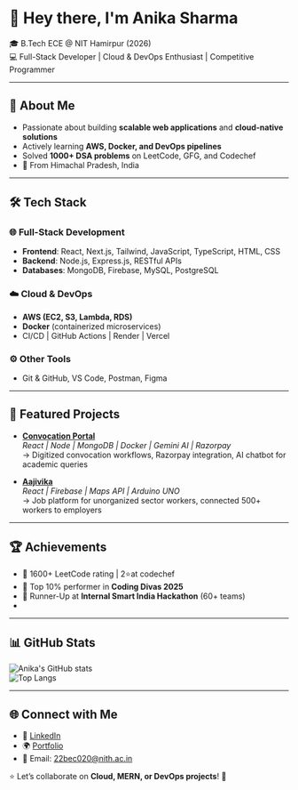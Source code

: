 # 👋 Hey there, I'm Anika Sharma  

🎓 B.Tech ECE @ NIT Hamirpur (2026)  
💻 Full-Stack Developer | Cloud & DevOps Enthusiast | Competitive Programmer  

---

## 🚀 About Me
- Passionate about building **scalable web applications** and **cloud-native solutions**  
- Actively learning **AWS, Docker, and DevOps pipelines**  
- Solved **1000+ DSA problems** on LeetCode, GFG, and Codechef  
- 📍 From Himachal Pradesh, India  

---

## 🛠 Tech Stack
### 🌐 Full-Stack Development
- **Frontend**: React, Next.js, Tailwind, JavaScript, TypeScript, HTML, CSS  
- **Backend**: Node.js, Express.js, RESTful APIs  
- **Databases**: MongoDB, Firebase, MySQL, PostgreSQL  

### ☁️ Cloud & DevOps
- **AWS (EC2, S3, Lambda, RDS)**  
- **Docker** (containerized microservices)  
- CI/CD | GitHub Actions | Render | Vercel  

### ⚙️ Other Tools
- Git & GitHub, VS Code, Postman, Figma  

---

## 📌 Featured Projects
- **[Convocation Portal](https://convocation-portal123-6ed1.vercel.app/)**  
  *React | Node | MongoDB | Docker | Gemini AI | Razorpay*  
  → Digitized convocation workflows, Razorpay integration, AI chatbot for academic queries  

- **[Aajivika](https://aajivika-final.vercel.app/)**  
  *React | Firebase | Maps API | Arduino UNO*  
  → Job platform for unorganized sector workers, connected 500+ workers to employers  

---

## 🏆 Achievements
- 🔹 1600+ LeetCode rating | 2⭐at codechef 
- 🔹 Top 10% performer in **Coding Divas 2025**  
- 🔹 Runner-Up at **Internal Smart India Hackathon** (60+ teams)  
- 

---

## 📊 GitHub Stats
![Anika's GitHub stats](https://github-readme-stats.vercel.app/api?username=anika253&show_icons=true&theme=radical)  
![Top Langs](https://github-readme-stats.vercel.app/api/top-langs/?username=anika253&layout=compact&theme=radical)  

---

## 🌐 Connect with Me
- 💼 [LinkedIn](https://www.linkedin.com/in/anika-sharma-549555257)  
- 🌍 [Portfolio](https://anika-dev.vercel.app/)  
- 📧 Email: 22bec020@nith.ac.in  

⭐ Let’s collaborate on **Cloud, MERN, or DevOps projects**! 🚀
